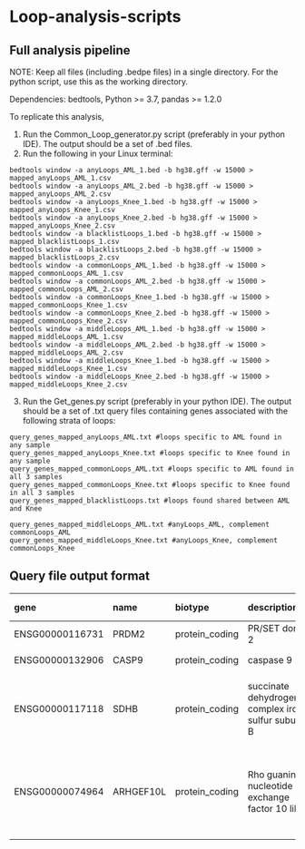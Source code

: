 # Loop-analysis-scripts
## Full analysis pipeline
NOTE: Keep all files (including .bedpe files) in a single directory. For the python script, use this as the working directory.

Dependencies: bedtools, Python >= 3.7, pandas >= 1.2.0 

To replicate this analysis,

1) Run the Common_Loop_generator.py script (preferably in your python IDE). The output should be a set of .bed files.
2) Run the following in your Linux terminal:
```
bedtools window -a anyLoops_AML_1.bed -b hg38.gff -w 15000 > mapped_anyLoops_AML_1.csv
bedtools window -a anyLoops_AML_2.bed -b hg38.gff -w 15000 > mapped_anyLoops_AML_2.csv
bedtools window -a anyLoops_Knee_1.bed -b hg38.gff -w 15000 > mapped_anyLoops_Knee_1.csv
bedtools window -a anyLoops_Knee_2.bed -b hg38.gff -w 15000 > mapped_anyLoops_Knee_2.csv
bedtools window -a blacklistLoops_1.bed -b hg38.gff -w 15000 > mapped_blacklistLoops_1.csv
bedtools window -a blacklistLoops_2.bed -b hg38.gff -w 15000 > mapped_blacklistLoops_2.csv
bedtools window -a commonLoops_AML_1.bed -b hg38.gff -w 15000 > mapped_commonLoops_AML_1.csv
bedtools window -a commonLoops_AML_2.bed -b hg38.gff -w 15000 > mapped_commonLoops_AML_2.csv
bedtools window -a commonLoops_Knee_1.bed -b hg38.gff -w 15000 > mapped_commonLoops_Knee_1.csv
bedtools window -a commonLoops_Knee_2.bed -b hg38.gff -w 15000 > mapped_commonLoops_Knee_2.csv
bedtools window -a middleLoops_AML_1.bed -b hg38.gff -w 15000 > mapped_middleLoops_AML_1.csv
bedtools window -a middleLoops_AML_2.bed -b hg38.gff -w 15000 > mapped_middleLoops_AML_2.csv
bedtools window -a middleLoops_Knee_1.bed -b hg38.gff -w 15000 > mapped_middleLoops_Knee_1.csv
bedtools window -a middleLoops_Knee_2.bed -b hg38.gff -w 15000 > mapped_middleLoops_Knee_2.csv
```
3) Run the Get_genes.py script (preferably in your python IDE). The output should be a set of .txt query files containing genes associated with the following strata of loops:
```
query_genes_mapped_anyLoops_AML.txt #loops specific to AML found in any sample
query_genes_mapped_anyLoops_Knee.txt #loops specific to Knee found in any sample
query_genes_mapped_commonLoops_AML.txt #loops specific to AML found in all 3 samples
query_genes_mapped_commonLoops_Knee.txt #loops specific to Knee found in all 3 samples
query_genes_mapped_blacklistLoops.txt #loops found shared between AML and Knee

query_genes_mapped_middleLoops_AML.txt #anyLoops_AML, complement commonLoops_AML
query_genes_mapped_middleLoops_Knee.txt #anyLoops_Knee, complement commonLoops_Knee
```

## Query file output format

| gene | name |	biotype |	description |	feature_chr |	feature_start |	feature_end |	strand |	Name |	Role in Cancer |	ind |	fdrBL |
| :--- | :--- | :--- | :--- | :--- | :--- | :--- | :--- | :--- | :--- | :--- | :--- |
| ENSG00000116731	| PRDM2	| protein_coding	| PR/SET domain 2	| 1	| 13700198.0 | 13825079.0 |	+	| PR/SET domain 2| TSG | AML29_9431; Knee50_6156 |	0.00016261874; 2.3308723e-07|
| ENSG00000132906	| CASP9	| protein_coding	| caspase 9	| 1	| 15490832.0	| 15526534.0	| -	| caspase 9	| TSG	| AML28_12698; Knee49_5917	| 0.0011177248; 0.004380403
| ENSG00000117118	| SDHB	| protein_coding	| succinate dehydrogenase complex iron sulfur subunit B	| 1	| 17018722.0	| 17054032.0	| -	| succinate dehydrogenase complex, subunit B, iron sulfur (Ip)	| TSG	| AML28_12697; Knee50_6825; AML28_11210; AML30_4744; Knee49_6057; Knee50_6021	| 0.0011177248; 0.0031032744; 7.513726e-06; 0.003536516; 0.0015313101; 7.0954746e-05
| ENSG00000074964	| ARHGEF10L	| protein_coding	| Rho guanine nucleotide exchange factor 10 like	| 1	| 17539698.0	| 17697874.0	| +	| Rho guanine nucleotide exchange factor 10 like	| TSG	| AML28_11667; AML29_9294; AML30_5320; Knee47_2373; Knee49_6298; Knee50_6323	| 1.6974686e-37; 3.1449943e-34; 1.0405936e-18; 0.005654519; 3.7536597999999996e-19; 6.3534770000000005e-28
